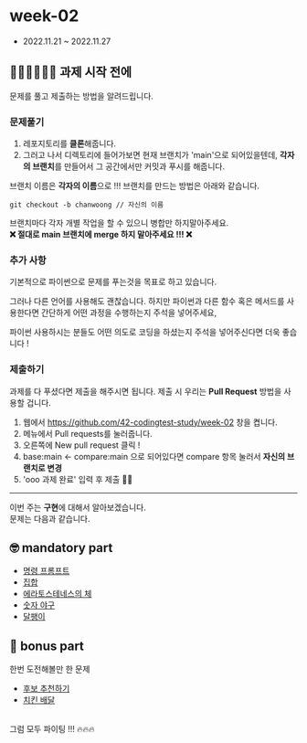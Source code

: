 # week-02

- 2022.11.21 ~ 2022.11.27

## 🧑🏻‍💻👩🏻‍💻 과제 시작 전에
문제를 풀고 제출하는 방법을 알려드립니다.


### 문제풀기

1. 레포지토리를 **클론**해줍니다.
2. 그러고 나서 디렉토리에 들어가보면 현재 브랜치가 'main'으로 되어있을텐데, **각자의 브랜치**를 만들어서 그 공간에서만 커밋과 푸시를 해줍니다.

브랜치 이름은 **각자의 이름**으로 !!! 브랜치를 만드는 방법은 아래와 같습니다.  
```git
git checkout -b chanwoong // 자신의 이름
```

브랜치마다 각자 개별 작업을 할 수 있으니 병합만 하지말아주세요.  
**❌ 절대로 main 브랜치에 merge 하지 말아주세요 !!! ❌**

### 추가 사항

기본적으로 파이썬으로 문제를 푸는것을 목표로 하고 있습니다.

그러나 다른 언어를 사용해도 괜찮습니다. 하지만 파이썬과 다른 함수 혹은 메서드를 사용한다면 간단하게 어떤 과정을 수행하는지 주석을 넣어주세요,

파이썬 사용하시는 분들도 어떤 의도로 코딩을 하셨는지 주석을 넣어주신다면 더욱 좋습니다 !

### 제출하기

과제를 다 푸셨다면 제출을 해주시면 됩니다. 제출 시 우리는 **Pull Request** 방법을 사용할 겁니다.

1. 웹에서 https://github.com/42-codingtest-study/week-02 창을 켭니다.
2. 메뉴에서 Pull requests를 눌러줍니다.
3. 오른쪽에 New pull request 클릭 !  
4. base:main <- compare:main 으로 되어있다면 compare 항목 눌러서 **자신의 브랜치로 변경**  
5. 'ooo 과제 완료' 입력 후 제출 👏🏻

---

이번 주는 **구현**에 대해서 알아보겠습니다.  
문제는 다음과 같습니다.

## 🤓 mandatory part

- [명령 프롬프트](https://www.acmicpc.net/problem/1032)
- [집합](https://www.acmicpc.net/problem/11723)
- [에라토스테네스의 체](https://www.acmicpc.net/problem/2960)
- [숫자 야구](https://www.acmicpc.net/problem/2503)
- [달팽이](https://www.acmicpc.net/problem/1913)

## 🧐 bonus part

한번 도전해볼만 한 문제

- [후보 추천하기](https://www.acmicpc.net/problem/1713)
- [치킨 배달](https://www.acmicpc.net/problem/15686)


<br>그럼 모두 파이팅 !!! 🔥🔥🔥
